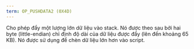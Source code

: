 ```yaml
---
term: OP_PUSHDATA2 (0X4D)
---
```


Cho phép đẩy một lượng lớn dữ liệu vào stack. Nó được theo sau bởi hai byte (little-endian) chỉ định độ dài của dữ liệu được đẩy (lên đến khoảng 65 KB). Nó được sử dụng để chèn dữ liệu lớn hơn vào script.